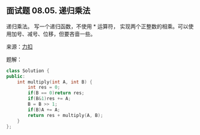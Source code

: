 ## 面试题 08.05. 递归乘法
递归乘法。 写一个递归函数，不使用 * 运算符， 实现两个正整数的相乘。可以使用加号、减号、位移，但要吝啬一些。

来源：[力扣](https://leetcode-cn.com/problems/recursive-mulitply-lcci/)

题解：
```C++
class Solution {
public:
    int multiply(int A, int B) {
        int res = 0;
        if(B == 0)return res;
        if(B&1)res += A;
        B = B >> 1;
        if(B)A += A;
        return res + multiply(A, B);
    }
};
```
